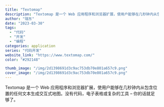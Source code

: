 ```yaml
---
title: "Textomap"
description: "Textomap 是一个 Web 应用程序和浏览器扩展，使用户能够在几秒钟内从包含位置的任何文本生成交互式地图。没有代码"
author: "瑞东"
date: "2023-03-30"
tags:
  - "代码"
  - "开发"
  - "编程"
categories: application
series: "代码开发"
website_link: "https://www.textomap.com/"
color: "#292148"

thumb_image: "/img/2d1398691d3c9ac753db70e801a657c9.png"
cover_image: "/img/2d1398691d3c9ac753db70e801a657c9.png"
---
```


Textomap 是一个 Web 应用程序和浏览器扩展，使用户能够在几秒钟内从包含位置的任何文本生成交互式地图。没有代码，电子表格或复杂的工具 – 你的话就足够了。